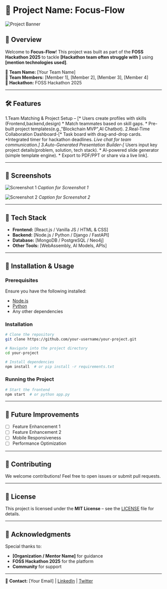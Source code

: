 # 🚀 Project Name: **Focus-Flow**

![Project Banner](./assets/banner.png)

## 🌟 Overview

Welcome to **Focus-Flow**! This project was built as part of the **FOSS Hackathon 2025** to tackle 
**[Hackathon team often struggle with ]** using **[mention technologies used]**.

🔹 **Team Name:** [Your Team Name]  
🔹 **Team Members:** [Member 1], [Member 2], [Member 3], [Member 4]  
🔹 **Hackathon:** FOSS Hackathon 2025  

---

## 🛠️ Features
1.Team Matching & Project Setup – [* Users create profiles with skills (Frontend,backend,design)
                                   * Match teammates based on skill gaps.
                                   * Pre-built project templates(e.g.,"Blockchain MVP",AI Chatbot).
2.Real-Time Collaboration Dashboard-[* Task board with drag-and-drop cards.
                                    *Integrated timer for hackathon deadlines.
                                    *Live chat for team communication.]
3.Auto-Generated Presentation Builder-[* Users input key project details(problem, solution, tech stack).
                                       * AI-powered slide generator (simple template engine).
                                       *  Export to PDF/PPT or share via a live link].


---

## 📸 Screenshots

![Screenshot 1](./assets/screenshot1.png)
*Caption for Screenshot 1*

![Screenshot 2](./assets/screenshot2.png)
*Caption for Screenshot 2*

---

## 🔧 Tech Stack

- **Frontend:** [React.js / Vanilla JS / HTML & CSS]
- **Backend:** [Node.js / Python / Django / FastAPI]
- **Database:** [MongoDB / PostgreSQL / Neo4j]
- **Other Tools:** [WebAssembly, AI Models, APIs]

---

## 🚀 Installation & Usage

### Prerequisites
Ensure you have the following installed:
- [Node.js](https://nodejs.org/)
- [Python](https://www.python.org/)
- Any other dependencies

### Installation
```bash
# Clone the repository
git clone https://github.com/your-username/your-project.git

# Navigate into the project directory
cd your-project

# Install dependencies
npm install  # or pip install -r requirements.txt
```

### Running the Project
```bash
# Start the frontend
npm start  # or python app.py
```

---

## 🎯 Future Improvements
- [ ] Feature Enhancement 1
- [ ] Feature Enhancement 2
- [ ] Mobile Responsiveness
- [ ] Performance Optimization

---

## 🤝 Contributing
We welcome contributions! Feel free to open issues or submit pull requests.

---

## 📄 License
This project is licensed under the **MIT License** – see the [LICENSE](./LICENSE) file for details.

---

## 📝 Acknowledgments
Special thanks to:
- **[Organization / Mentor Name]** for guidance
- **FOSS Hackathon 2025** for the platform
- **Community** for support

---

📩 **Contact:** [Your Email] | [LinkedIn](https://www.linkedin.com/in/muskan-gautam-mg893) | [Twitter](https://twitter.com/yourhandle)
